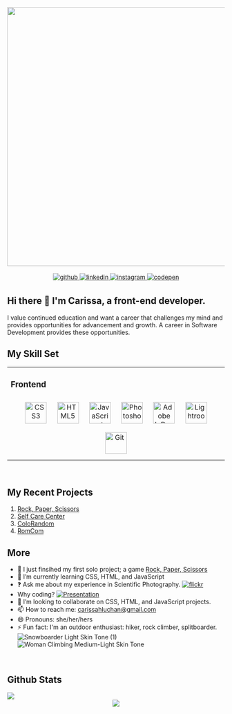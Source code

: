 <div  align="center">
  <img src="https://lh3.googleusercontent.com/pw/AP1GczNA4wOqF1FrIU_7gCiOvkAweGlnzHdu5POWQNnahid04_bXZTmWP-Q1uyLSRv6O1tquMeXxZdKXHOys_IqfeHeR3p5UclukCwu0BDmsjkfMgFyKJkGy7aDMHHO8uXMq2OyzWyKhQoOZyXQ1tVzE96BVRGPDrjaCHYd_Qb9wPHqeoaMns6cU9qaX78INZVq8tGuVY6nIkrxzBZ28mg2dVVIfsAXmOoXB-bCvkFpDCkC7P0xggm-klbguBywOd4e-M5EA5wroj6LUMitOU0sePGqc5ilm4jd2PdQByaz2bzIOJhOiT9-yn9xgJamkBEG1RZQKvD9AgJTWfgb8jW97maFAoIV-M4KQ0ObxtlKJIoyNaq21M3uRxg2BvdMTtMb7kq-2Hf2libRFArpPF0ITc6ewl7tVlcTno0wgNUQ8zfhAVHU2PW66ue6mBNDNYEdpmMgInxvI2PfqZ1aXLo54h9T9P8xWxbmiPx7hEwYbh9iPYiX36tyHaBUh6z-O79BB-ivrG_c_6rc_ZdrvKcM_eqyYaaxINh_bS5m5-9LBV8RSBnwLsDbZZrQy3cTst-davB-g17J5a6Dy83CFsR93iCXRBdb2qj7oX4Sv3XAG4Myqs0RD5-pIsXTVYEFXH9qaRsUpK-cAJtMHODwKse06dCmT_Md2pH4jbR9PWt2GJUdBA4F1ZIJKOHI_C5yCwSXW2W1U24QNI4I5ACf32cGhfEiO9btI-oGS5AP0SHGhf5a5TbcoCveeABImbAJR9e8AyYCrvrW6TXgL_a1NKIHV_74qLkmm1l5p0h05NqhUNKLYheUbAOSNnQGqiIqYfK8jiqaexeXV7vdlEEr_u57x8rb9ZnvjdIgjKnGpW52FOUz8v3INeA90SuxyRK-07-g7xBJ1blsbwHhGFK7mqV3NsC0S3Tf8hO1c7N-BwDiDjkvKU6YKdnleGHQdt656cg=w1645-h1234-s-no-gm?authuser=0" width="600" /> 
</div>
<br/>
<div align="center">
<a href="https://github.com/CarissaHluchan" target="_blank">
<img src=https://img.shields.io/badge/github-%2324292e.svg?&style=for-the-badge&logo=github&logoColor=white alt=github style="margin-bottom: 5px;" />
</a>
<a href="https://linkedin.com/in/carissahluchan" target="_blank">
<img src=https://img.shields.io/badge/linkedin-%231E77B5.svg?&style=for-the-badge&logo=linkedin&logoColor=white alt=linkedin style="margin-bottom: 5px;" />
</a>
<a href="https://instagram.com/carissa.outside" target="_blank">
<img src=https://img.shields.io/badge/instagram-%23000000.svg?&style=for-the-badge&logo=instagram&logoColor=white alt=instagram style="margin-bottom: 5px;" />
</a>
<a href="https://codepen.com/Carissa-Hluchan" target="_blank">
<img src=https://img.shields.io/badge/codepen-%23131417.svg?&style=for-the-badge&logo=codepen&logoColor=white alt=codepen style="margin-bottom: 5px;" />
</a>  
</div>

## Hi there 👋 I'm Carissa, a front-end developer.</div>  

I value continued education and want a career that challenges my mind and provides opportunities for advancement and growth. A career in Software Development provides these opportunities. 
  
## My Skill Set  
<table><tr><td valign="top" width="33%">

### Frontend  
<div align="center">  
<a href="https://www.w3schools.com/css/" target="_blank"><img style="margin: 10px" src="https://profilinator.rishav.dev/skills-assets/css3-original-wordmark.svg" alt="CSS3" height="50" /></a>  
<a href="https://en.wikipedia.org/wiki/HTML5" target="_blank"><img style="margin: 10px" src="https://profilinator.rishav.dev/skills-assets/html5-original-wordmark.svg" alt="HTML5" height="50" /></a>  
<a href="https://www.javascript.com/" target="_blank"><img style="margin: 10px" src="https://profilinator.rishav.dev/skills-assets/javascript-original.svg" alt="JavaScript" height="50" /></a>  
<a href="https://www.adobe.com/in/products/photoshop.html" target="_blank"><img style="margin: 10px" src="https://profilinator.rishav.dev/skills-assets/photoshop-plain.svg" alt="Photoshop" height="50" /></a>  
<a href="https://www.adobe.com/in/products/indesign.html" target="_blank"><img style="margin: 10px" src="https://profilinator.rishav.dev/skills-assets/adobeindesign.svg" alt="Adobe InDesign" height="50" /></a>  
<a href="https://www.adobe.com/products/photoshop-lightroom.html" target="_blank"><img style="margin: 10px" src="https://profilinator.rishav.dev/skills-assets/lightroom.png" alt="Lightroom" height="50" /></a> 
<a href="https://github.com/" target="_blank"><img style="margin: 10px" src="https://profilinator.rishav.dev/skills-assets/git-scm-icon.svg" alt="Git" height="50" /></a>  
</div>
</td></tr></table>  
<br/>

## My Recent Projects
1. [Rock, Paper, Scissors](https://carissahluchan.github.io/rock-paper-scissors/)
2. [Self Care Center](https://carissahluchan.github.io/self-care-center/)
3. [ColoRandom](https://carissahluchan.github.io/colorRandom/)
4. [RomCom](https://carissahluchan.github.io/romcom/)

## More
  
- 🔭 I just finsihed my first solo project; a game [Rock, Paper, Scissors](https://carissahluchan.github.io/rock-paper-scissors/)  
- 🌱 I’m currently learning CSS, HTML, and JavaScript  
- ❓ Ask me about my experience in Scientific Photography.  [![flickr](https://img.shields.io/badge/Flickr-0063DC.svg?style=for-the-badge&logo=Flickr&logoColor=white)](https://www.flickr.com/photos/hurdstrom/)
-  Why coding? [![Presentation](https://img.shields.io/badge/Google%20Slides-FBBC04.svg?style=for-the-badge&logo=Google-Slides&logoColor=black)](https://docs.google.com/presentation/d/1BNgDOTi15TSLf2qjodGmVsleNTXNSJ1Oiq2xQEEKupQ/edit#slide=id.g2737dd05ca1_0_87)
- 👯 I’m looking to collaborate on CSS, HTML, and JavaScript projects.
- 📫 How to reach me: carissahluchan@gmail.com
- 😄 Pronouns: she/her/hers
- ⚡ Fun fact: I'm an outdoor enthusiast: hiker, rock climber, splitboarder. <br/>
![Snowboarder Light Skin Tone (1)](https://github.com/CarissaHluchan/carissahluchan/assets/162339081/10390d7c-38e7-41c6-ba0d-19eafa4eecff)
![Woman Climbing Medium-Light Skin Tone](https://github.com/CarissaHluchan/carissahluchan/assets/162339081/34d92fce-8f64-411c-9e0f-00d20803abf1)

<br/>  


## Github Stats  
<img src="https://github-readme-stats.vercel.app/api?username=CarissaHluchan&show_icons=true&count_private=true&hide_border=true" align="left" />  
<br/>  


<div align="center">
<img src="https://komarev.com/ghpvc/?username=CarissaHluchan&&style=flat-square" align="center" />
</div>  
<br/>  


<br />



